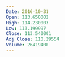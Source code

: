 ```yaml
---
Date: 2016-10-31
Open: 113.650002
High: 114.230003
Low: 113.199997
Close: 113.540001
Adj Close: 110.29554
Volume: 26419400
---
```

